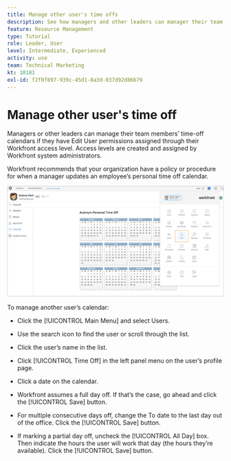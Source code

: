 ```yaml
---
title: Manage other user's time offs
description: See how managers and other leaders can manager their team's time off calendars.
feature: Resource Management
type: Tutorial
role: Leader, User
level: Intermediate, Experienced
activity: use
team: Technical Marketing
kt: 10181
exl-id: f2f0f897-939c-45d1-8a3d-037d92d86b79
---
```

# Manage other user's time off

Managers or other leaders can manage their team members’ time-off calendars if they have Edit User permissions assigned through their Workfront access level. Access levels are created and assigned by Workfront system administrators.

Workfront recommends that your organization have a policy or procedure for when a manager updates an employee’s personal time off calendar.

![user in main menu](assets/mouto_01.png)

To manage another user’s calendar:

* Click the [!UICONTROL Main Menu] and select Users.

* Use the search icon to find the user or scroll through the list.

* Click the user’s name in the list.

* Click [!UICONTROL Time Off] in the left panel menu on the user’s profile page.

* Click a date on the calendar.

* Workfront assumes a full day off. If that’s the case, go ahead and click the [!UICONTROL Save] button.

* For multiple consecutive days off, change the To date to the last day out of the office. Click the [!UICONTROL Save] button.

* If marking a partial day off, uncheck the [!UICONTROL All Day] box. Then indicate the hours the user will work that day (the hours they’re available). Click the [!UICONTROL Save] button.
